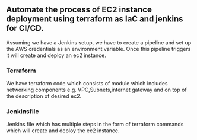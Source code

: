 ## Automate the process of EC2 instance deployment using terraform as IaC and jenkins for CI/CD. 

Assuming we have a Jenkins setup, we have to create a pipeline and set up the AWS credentials as an environment variable.
Once this pipeline triggers it will create and deploy an ec2 instance.

### Terraform 
We have terraform code which consists of module which  includes networking components e.g. VPC,Subnets,internet gateway and on top of the description of desired ec2.

### Jenkinsfile
Jenkins file which has multiple steps in the form of terraform commands which will create and deploy the ec2 instance.


